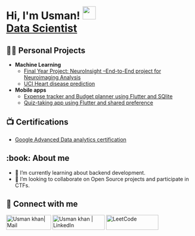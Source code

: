 
<h1>Hi, I'm Usman! <img src="https://media.giphy.com/media/hvRJCLFzcasrR4ia7z/giphy.gif" width="35"> <br/> <a href="https://www.linkedin.com/in/usmank7/">Data Scientist</a></h1>

<h2>👩‍💻 Personal Projects</h2>

- <b>Machine Learning</b>
  - [Final Year Project: NeuroInsight –End-to-End project for Neuroimaging Analysis](https://github.com/UsmanK7/Neuro-Insight)
  - [UCI Heart disease prediction](https://github.com/UsmanK7/Cardio-Predict)
- <b>Mobile apps</b>
  - [Expense tracker and Budget planner using Flutter and SQlite](https://github.com/UsmanK7/expense_tracker_budget)
  - [Quiz-taking app using Flutter and shared preference](https://github.com/UsmanK7/quiz_app_flutter) 

<h2>📺 Certifications</h2>

- [Google Advanced Data analytics certification](https://www.coursera.org/account/accomplishments/specialization/3RWO1A39NPL6)

<h2> :book: About me</h2>

- 🌱 I’m currently learning about backend development.
- 👯 I’m looking to collaborate on Open Source projects and participate in CTFs.

<h2> 🤳 Connect with me</h2>

[<img target="_blank" alt="Usman khan| Mail" width="120px" height="40" src="https://img.shields.io/badge/Gmail-D14836?style=for-the-badge&logo=gmail&logoColor=white" />][mail]
[<img target="_blank" alt="Usman khan | LinkedIn" width="140px" height="40" src="https://img.shields.io/badge/LinkedIn-0077B5?style=for-the-badge&logo=linkedin&logoColor=white" />][linkedin]
[<img target="_blank" alt="LeetCode" width="140px" height="40" src="https://img.shields.io/badge/LeetCode-000000?style=for-the-badge&logo=leetcode&logoColor=yellow" />][leetcode]


[mail]: mailto:musmankhan707@gmail.com
[linkedin]: https://www.linkedin.com/in/usmank7/
[leetcode]: https://leetcode.com/u/usmank7/

